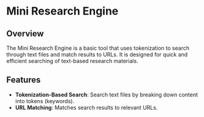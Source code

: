 # Mini Research Engine

## Overview

The Mini Research Engine is a basic tool that uses tokenization to search through text files and match results to URLs. It is designed for quick and efficient searching of text-based research materials.

## Features

- **Tokenization-Based Search**: Search text files by breaking down content into tokens (keywords).
- **URL Matching**: Matches search results to relevant URLs.
